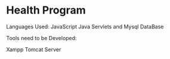# Health Program 
Languages Used:
JavaScript Java Servlets and Mysql DataBase

Tools need to be Developed:

Xampp 
Tomcat Server
